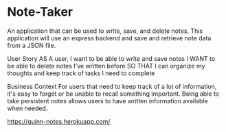 # Note-Taker
An application that can be used to write, save, and delete notes. This application will use an express backend and save and retrieve note data from a JSON file.

User Story
AS A user, I want to be able to write and save notes
I WANT to be able to delete notes I've written before
SO THAT I can organize my thoughts and keep track of tasks I need to complete

Business Context
For users that need to keep track of a lot of information, it's easy to forget or be unable to recall something important. Being able to take persistent notes allows users to have written information available when needed.

https://quinn-notes.herokuapp.com/

